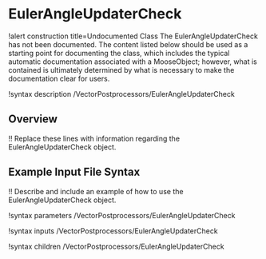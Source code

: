 # EulerAngleUpdaterCheck

!alert construction title=Undocumented Class
The EulerAngleUpdaterCheck has not been documented. The content listed below should be used as a starting point for
documenting the class, which includes the typical automatic documentation associated with a
MooseObject; however, what is contained is ultimately determined by what is necessary to make the
documentation clear for users.

!syntax description /VectorPostprocessors/EulerAngleUpdaterCheck

## Overview

!! Replace these lines with information regarding the EulerAngleUpdaterCheck object.

## Example Input File Syntax

!! Describe and include an example of how to use the EulerAngleUpdaterCheck object.

!syntax parameters /VectorPostprocessors/EulerAngleUpdaterCheck

!syntax inputs /VectorPostprocessors/EulerAngleUpdaterCheck

!syntax children /VectorPostprocessors/EulerAngleUpdaterCheck
